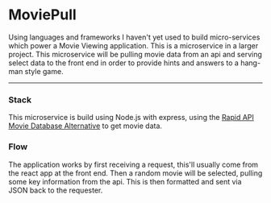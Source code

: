 # MoviePull
Using languages and frameworks I haven't yet used to build micro-services which power a Movie Viewing application.
This is a microservice in a larger project. This microservice will be pulling movie data from an api and serving select data to the front end in order to provide hints and answers to a hang-man style game.

-----

### Stack
This microservice is build using Node.js with express, using the [Rapid API Movie Database Alternative](https://rapidapi.com/rapidapi/api/movie-database-alternative/) to get movie data.


### Flow
The application works by first receiving a request, this'll usually come from the react app at the front end.
Then a random movie will be selected, pulling some key information from the api.
This is then formatted and sent via JSON back to the requester.